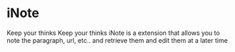# iNote
Keep your thinks
Keep your thinks iNote is a extension that allows you to note the paragraph, url, etc.. and retrieve them and edit them at a later time

